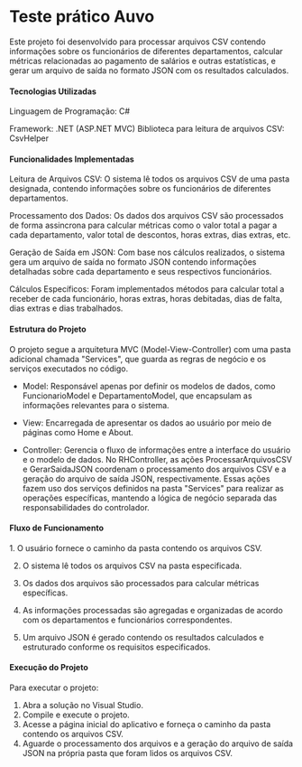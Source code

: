 <h1>Teste prático Auvo</h1>

Este projeto foi desenvolvido para processar arquivos CSV contendo informações sobre os funcionários de diferentes departamentos, calcular métricas relacionadas ao pagamento de salários e outras estatísticas, e
  gerar um arquivo de saída no formato JSON com os resultados calculados.

<h4>Tecnologias Utilizadas</h4>
Linguagem de Programação: C#

Framework: .NET (ASP.NET MVC)
Biblioteca para leitura de arquivos CSV: CsvHelper

<h4>Funcionalidades Implementadas</h4>
Leitura de Arquivos CSV: O sistema lê todos os arquivos CSV de uma pasta designada, contendo informações sobre os funcionários de diferentes departamentos.

Processamento dos Dados: Os dados dos arquivos CSV são processados de forma assincrona para calcular métricas como o valor total a pagar a cada departamento, valor total de descontos, horas extras, dias extras, etc.

Geração de Saída em JSON: Com base nos cálculos realizados, o sistema gera um arquivo de saída no formato JSON contendo informações detalhadas sobre cada departamento e seus respectivos funcionários.

Cálculos Específicos: Foram implementados métodos para calcular total a receber de cada funcionário, horas extras, horas debitadas, dias de falta, dias extras e dias trabalhados.

<h4>Estrutura do Projeto</h4>
O projeto segue a arquitetura MVC (Model-View-Controller) com uma pasta adicional chamada "Services", que guarda as regras de negócio e os serviços executados no código.

- Model: Responsável apenas por definir os modelos de dados, como FuncionarioModel e DepartamentoModel, que encapsulam as informações relevantes para o sistema.

- View: Encarregada de apresentar os dados ao usuário por meio de páginas como Home e About.

- Controller: Gerencia o fluxo de informações entre a interface do usuário e o modelo de dados. No RHController, as ações ProcessarArquivosCSV e GerarSaidaJSON coordenam o processamento dos arquivos CSV e a geração do arquivo de saída JSON, respectivamente. Essas ações fazem uso dos serviços definidos na pasta "Services" para realizar as operações específicas, mantendo a lógica de negócio separada das responsabilidades do controlador.

<h4>Fluxo de Funcionamento</h4>
1. O usuário fornece o caminho da pasta contendo os arquivos CSV.

2. O sistema lê todos os arquivos CSV na pasta especificada.

3. Os dados dos arquivos são processados para calcular métricas específicas.

4. As informações processadas são agregadas e organizadas de acordo com os departamentos e funcionários correspondentes.

5. Um arquivo JSON é gerado contendo os resultados calculados e estruturado conforme os requisitos especificados.

<h4>Execução do Projeto</h4>
Para executar o projeto:

1. Abra a solução no Visual Studio.
2. Compile e execute o projeto.
3. Acesse a página inicial do aplicativo e forneça o caminho da pasta contendo os arquivos CSV.
4. Aguarde o processamento dos arquivos e a geração do arquivo de saída JSON na própria pasta que foram lidos os arquivos CSV.
